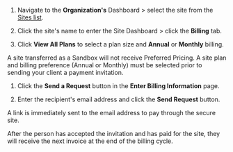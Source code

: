 1. Navigate to the **<span class="glyphicons glyphicons-group"></span> Organization's** Dashboard > select the site from the [Sites list](/organizations/#sites).
1. Click the site's name to enter the Site Dashboard > click the **Billing** tab.

1. Click **View All Plans** to select a plan size and **Annual** or **Monthly** billing.

  <Alert title="Note" type="info">

  A site transferred as a Sandbox will not receive Preferred Pricing. A site plan and billing preference (Annual or Monthly) must be selected prior to sending your client a payment invitation.

  </Alert>

1. Click the **<span class="glyphicons glyphicons-envelope"></span>Send a Request** button in the  **Enter Billing Information** page.

1. Enter the recipient's email address and click the **Send Request** button. 

  A link is immediately sent to the email address to pay through the secure site.

After the person has accepted the invitation and has paid for the site, they will receive the next invoice at the end of the billing cycle.
